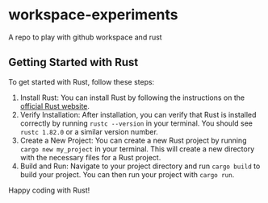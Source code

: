 # workspace-experiments
A repo to play with github workspace and rust

## Getting Started with Rust

To get started with Rust, follow these steps:

1. Install Rust: You can install Rust by following the instructions on the [official Rust website](https://www.rust-lang.org/learn/get-started).
2. Verify Installation: After installation, you can verify that Rust is installed correctly by running `rustc --version` in your terminal. You should see `rustc 1.82.0` or a similar version number.
3. Create a New Project: You can create a new Rust project by running `cargo new my_project` in your terminal. This will create a new directory with the necessary files for a Rust project.
4. Build and Run: Navigate to your project directory and run `cargo build` to build your project. You can then run your project with `cargo run`.

Happy coding with Rust!
